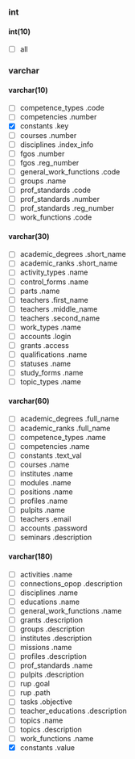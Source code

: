 ### int
#### int(10)
- [ ] all

### varchar
#### varchar(10)
- [ ] competence_types          .code
- [ ] competencies              .number
- [x] constants                 .key
- [ ] courses                   .number
- [ ] disciplines               .index_info
- [ ] fgos                      .number
- [ ] fgos                      .reg_number
- [ ] general_work_functions    .code
- [ ] groups                    .name
- [ ] prof_standards            .code
- [ ] prof_standards            .number
- [ ] prof_standards            .reg_number
- [ ] work_functions            .code

#### varchar(30)
- [ ] academic_degrees          .short_name
- [ ] academic_ranks            .short_name
- [ ] activity_types            .name
- [ ] control_forms             .name
- [ ] parts                     .name
- [ ] teachers                  .first_name
- [ ] teachers                  .middle_name
- [ ] teachers                  .second_name
- [ ] work_types                .name
- [ ] accounts                  .login
- [ ] grants                    .access
- [ ] qualifications            .name
- [ ] statuses                  .name
- [ ] study_forms               .name
- [ ] topic_types               .name

#### varchar(60)
- [ ] academic_degrees          .full_name
- [ ] academic_ranks            .full_name
- [ ] competence_types          .name
- [ ] competencies              .name
- [ ] constants                 .text_val
- [ ] courses                   .name
- [ ] institutes                .name
- [ ] modules                   .name
- [ ] positions                 .name
- [ ] profiles                  .name
- [ ] pulpits                   .name
- [ ] teachers                  .email
- [ ] accounts                  .password
- [ ] seminars                  .description

#### varchar(180)
- [ ] activities                .name
- [ ] connections_opop          .description
- [ ] disciplines               .name
- [ ] educations                .name
- [ ] general_work_functions    .name
- [ ] grants                    .description
- [ ] groups                    .description
- [ ] institutes                .description
- [ ] missions                  .name
- [ ] profiles                  .description
- [ ] prof_standards            .name
- [ ] pulpits                   .description
- [ ] rup                       .goal
- [ ] rup                       .path
- [ ] tasks                     .objective
- [ ] teacher_educations        .description
- [ ] topics                    .name
- [ ] topics                    .description
- [ ] work_functions            .name
- [x] constants                 .value